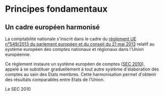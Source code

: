 # Principes fondamentaux

## Un cadre européen harmonisé

La comptabilité nationale s'inscrit dans le cadre du [règlement UE n°549/2013 du parlement européen et du conseil du 21 mai 2013](https://eur-lex.europa.eu/legal-content/FR/TXT/?uri=CELEX%3A32013R0549) relatif au système européen des comptes nationaux et régionaux dans l'Union européenne.

Ce règlement instaure un système européen de comptes ([SEC 2010](https://ec.europa.eu/eurostat/documents/3859598/5925793/KS-02-13-269-FR.PDF/cfd0cb42-e51a-47ce-85da-1fbf1de5c86c)), appelé à se substituer graduellement à tout autre système d'élaboration des comptes au sein des Etats membres. Cette harmonisation permet d'obtenir des résultats comparables entre Etats de l'Union.

Le SEC 2010

